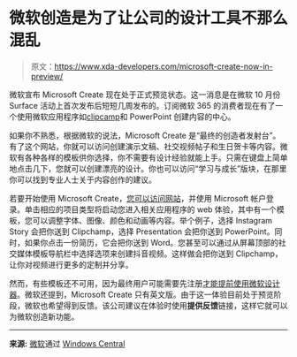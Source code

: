 # 微软创造是为了让公司的设计工具不那么混乱

> 原文：<https://www.xda-developers.com/microsoft-create-now-in-preview/>

微软宣布 Microsoft Create 现在处于正式预览状态。这一消息是在微软 10 月份 Surface 活动上首次发布后短短几周发布的。订阅微软 365 的消费者现在有了一个使用微软应用程序如[clipcamp](https://www.xda-developers.com/how-to-use-clipchamp-video-editor-windows-11/)和 PowerPoint 创建内容的中心。

如果你不熟悉，根据微软的说法，Microsoft Create 是“最终的创造者发射台”。有了这个网站，你就可以访问创建演示文稿、社交视频帖子和生日贺卡等内容。微软有各种各样的模板供你选择，你不需要有设计经验就能上手。只需在键盘上简单地点击几下，您就可以创建漂亮的设计。你也可以访问“学习与成长”版块，在那里你可以找到专业人士关于内容创作的建议。

若要开始使用 Microsoft Create，[您可以访问网站](https://create.microsoft.com/en-us?utm_source=off_ins&utm_medium=blog&utm_campaign=preview)，并使用 Microsoft 帐户登录。单击相应的项目类型将启动您进入相关应用程序的 web 体验，其中有一个模板，您可以调整字体、图像、颜色和动画等内容。举个例子，选择 Instagram Story 会把你送到 Clipchamp，选择 Presentation 会把你送到 PowerPoint。同时，如果你点击一份简历，它会把你送到 Word。您甚至可以通过从屏幕顶部的社交媒体模板导航栏中选择选项来创建抖音视频。这样做会把你送到 Clipchamp，让你对视频进行更多的定制并分享。

然而，有些模板还不可用，因为最终用户可能需要先注册[才能提前使用微软设计器](https://designer.microsoft.com/?utm_source=off_ins&utm_medium=blog&utm_campaign=preview)。微软还提到，Microsoft Create 只有英文版。由于这一体验目前处于预览阶段，微软也希望得到反馈。该公司建议在体验时使用**提供反馈**链接，这样它就可以为微软创造新功能。

* * *

**来源:** [微软](https://insider.office.com/en-us/blog/get-inspired-with-templates-tools-and-tips-from-microsoft-create)通过 [Windows Central](https://www.windowscentral.com/software-apps/you-can-now-try-out-microsoft-create)